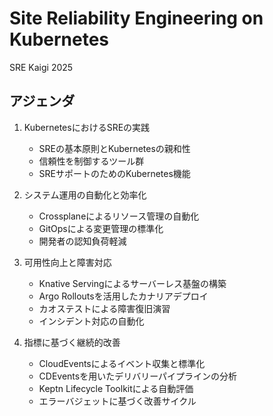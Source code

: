 # Site Reliability Engineering on Kubernetes
SRE Kaigi 2025

## アジェンダ

1. KubernetesにおけるSREの実践
   - SREの基本原則とKubernetesの親和性
   - 信頼性を制御するツール群
   - SREサポートのためのKubernetes機能

2. システム運用の自動化と効率化
   - Crossplaneによるリソース管理の自動化
   - GitOpsによる変更管理の標準化
   - 開発者の認知負荷軽減

3. 可用性向上と障害対応
   - Knative Servingによるサーバーレス基盤の構築
   - Argo Rolloutsを活用したカナリアデプロイ
   - カオステストによる障害復旧演習
   - インシデント対応の自動化

4. 指標に基づく継続的改善
   - CloudEventsによるイベント収集と標準化
   - CDEventsを用いたデリバリーパイプラインの分析
   - Keptn Lifecycle Toolkitによる自動評価
   - エラーバジェットに基づく改善サイクル
